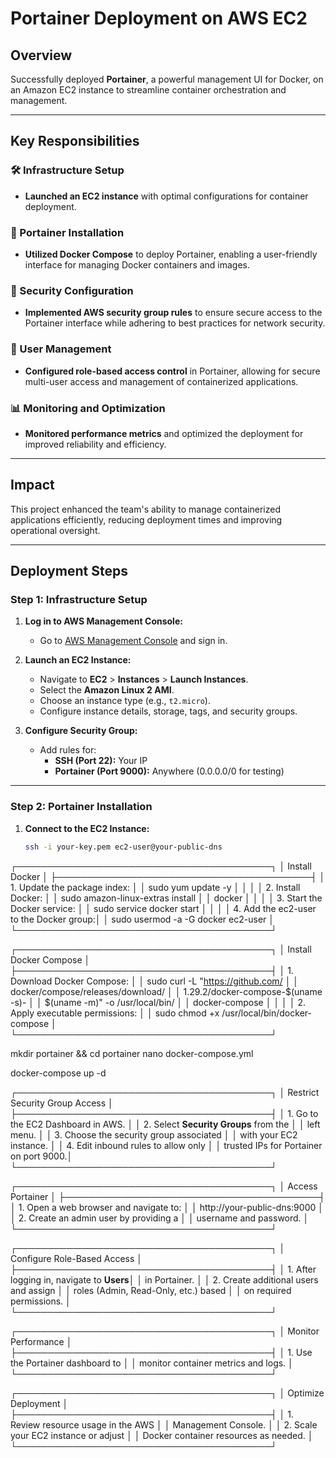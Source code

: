 # Portainer Deployment on AWS EC2

## Overview
Successfully deployed **Portainer**, a powerful management UI for Docker, on an Amazon EC2 instance to streamline container orchestration and management.

---

## Key Responsibilities
### 🛠 Infrastructure Setup
- **Launched an EC2 instance** with optimal configurations for container deployment.

### 🚀 Portainer Installation
- **Utilized Docker Compose** to deploy Portainer, enabling a user-friendly interface for managing Docker containers and images.

### 🔐 Security Configuration
- **Implemented AWS security group rules** to ensure secure access to the Portainer interface while adhering to best practices for network security.

### 👥 User Management
- **Configured role-based access control** in Portainer, allowing for secure multi-user access and management of containerized applications.

### 📊 Monitoring and Optimization
- **Monitored performance metrics** and optimized the deployment for improved reliability and efficiency.

---

## Impact
This project enhanced the team's ability to manage containerized applications efficiently, reducing deployment times and improving operational oversight.

---

## Deployment Steps

### Step 1: Infrastructure Setup

1. **Log in to AWS Management Console:**
   - Go to [AWS Management Console](https://aws.amazon.com/console/) and sign in.

2. **Launch an EC2 Instance:**
   - Navigate to **EC2** > **Instances** > **Launch Instances**.
   - Select the **Amazon Linux 2 AMI**.
   - Choose an instance type (e.g., `t2.micro`).
   - Configure instance details, storage, tags, and security groups.

3. **Configure Security Group:**
   - Add rules for:
     - **SSH (Port 22):** Your IP
     - **Portainer (Port 9000):** Anywhere (0.0.0.0/0 for testing)

---

### Step 2: Portainer Installation

1. **Connect to the EC2 Instance:**
   ```bash
   ssh -i your-key.pem ec2-user@your-public-dns
┌─────────────────────────────────────────┐
│               Install Docker            │
├─────────────────────────────────────────┤
│ 1. Update the package index:            │
│    sudo yum update -y                   │
│                                         │
│ 2. Install Docker:                      │
│    sudo amazon-linux-extras install     │
│    docker                               │
│                                         │
│ 3. Start the Docker service:            │
│    sudo service docker start             │
│                                         │
│ 4. Add the ec2-user to the Docker group:│
│    sudo usermod -a -G docker ec2-user   │
└─────────────────────────────────────────┘


┌─────────────────────────────────────────┐
│            Install Docker Compose       │
├─────────────────────────────────────────┤
│ 1. Download Docker Compose:             │
│    sudo curl -L "https://github.com/    │
│    docker/compose/releases/download/     │
│    1.29.2/docker-compose-$(uname -s)-   │
│    $(uname -m)" -o /usr/local/bin/      │
│    docker-compose                        │
│                                         │
│ 2. Apply executable permissions:        │
│    sudo chmod +x /usr/local/bin/docker-compose │
└─────────────────────────────────────────┘


mkdir portainer && cd portainer
nano docker-compose.yml


docker-compose up -d

┌─────────────────────────────────────────┐
│         Restrict Security Group Access  │
├─────────────────────────────────────────┤
│ 1. Go to the EC2 Dashboard in AWS.      │
│ 2. Select **Security Groups** from the   │
│    left menu.                           │
│ 3. Choose the security group associated  │
│    with your EC2 instance.               │
│ 4. Edit inbound rules to allow only      │
│    trusted IPs for Portainer on port 9000.│
└─────────────────────────────────────────┘


┌─────────────────────────────────────────┐
│             Access Portainer            │
├─────────────────────────────────────────┤
│ 1. Open a web browser and navigate to:  │
│    http://your-public-dns:9000          │
│ 2. Create an admin user by providing a   │
│    username and password.                │
└─────────────────────────────────────────┘


┌─────────────────────────────────────────┐
│        Configure Role-Based Access      │
├─────────────────────────────────────────┤
│ 1. After logging in, navigate to **Users**│
│    in Portainer.                         │
│ 2. Create additional users and assign    │
│    roles (Admin, Read-Only, etc.) based  │
│    on required permissions.               │
└─────────────────────────────────────────┘


┌─────────────────────────────────────────┐
│            Monitor Performance           │
├─────────────────────────────────────────┤
│ 1. Use the Portainer dashboard to       │
│    monitor container metrics and logs.   │
└─────────────────────────────────────────┘


┌─────────────────────────────────────────┐
│            Optimize Deployment           │
├─────────────────────────────────────────┤
│ 1. Review resource usage in the AWS     │
│    Management Console.                   │
│ 2. Scale your EC2 instance or adjust    │
│    Docker container resources as needed. │
└─────────────────────────────────────────┘

